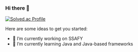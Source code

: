 ### Hi there 👋


[![Solved.ac Profile](http://mazassumnida.wtf/api/v2/generate_badge?boj=bulnabang99)](https://solved.ac/bulnabang99)

Here are some ideas to get you started:


- 🔭 I’m currently working on SSAFY
- 🌱 I’m currently learning Java and Java-based frameworks
<!-- 
- 👯 I’m looking to collaborate on ...
- 🤔 I’m looking for help with ...
- 💬 Ask me about ...
- 📫 How to reach me: ...
- 😄 Pronouns: ...
- ⚡ Fun fact: ...

**wonseokLee97/wonseokLee97** is a ✨ _special_ ✨ repository because its `README.md` (this file) appears on your GitHub profile.
